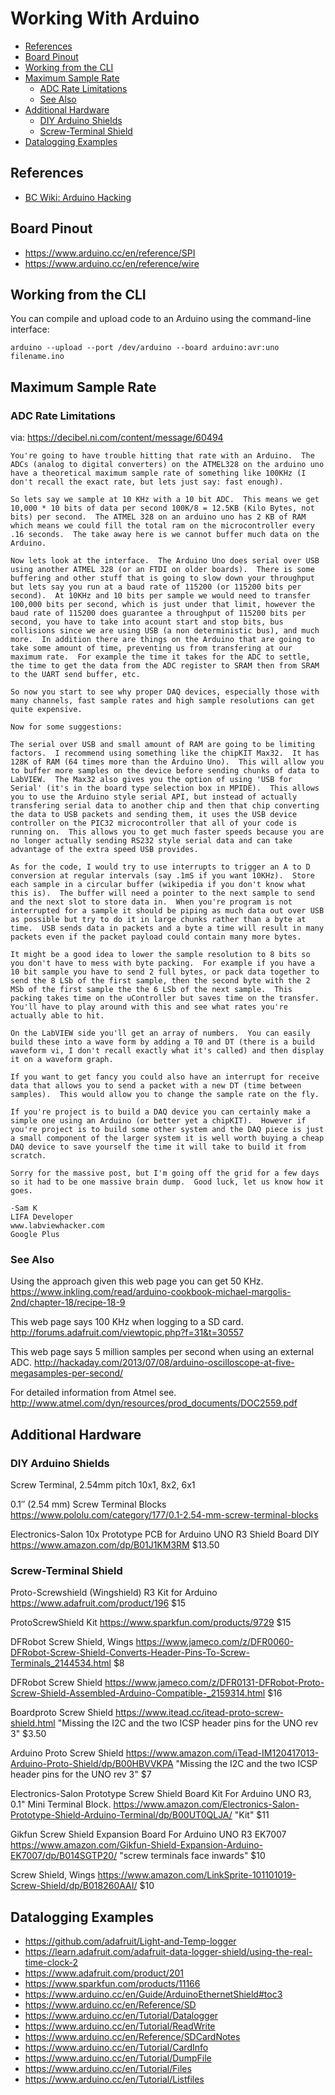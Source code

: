 Working With Arduino
====================

<!-- toc orderedList:0 depthFrom:2 depthTo:6 -->

* [References](#references)
* [Board Pinout](#board-pinout)
* [Working from the CLI](#working-from-the-cli)
* [Maximum Sample Rate](#maximum-sample-rate)
  * [ADC Rate Limitations](#adc-rate-limitations)
  * [See Also](#see-also)
* [Additional Hardware](#additional-hardware)
  * [DIY Arduino Shields](#diy-arduino-shields)
  * [Screw-Terminal Shield](#screw-terminal-shield)
* [Datalogging Examples](#datalogging-examples)

<!-- tocstop -->

## References

+ [BC Wiki: Arduino Hacking][bcwiki]

[bcwiki]: https://brandoncurtis.github.io/wiki/p/arduino

## Board Pinout

+ https://www.arduino.cc/en/reference/SPI
+ https://www.arduino.cc/en/reference/wire


## Working from the CLI

You can compile and upload code to an Arduino using the command-line interface:

    arduino --upload --port /dev/arduino --board arduino:avr:uno filename.ino







## Maximum Sample Rate

### ADC Rate Limitations

via: https://decibel.ni.com/content/message/60494


    You're going to have trouble hitting that rate with an Arduino.  The ADCs (analog to digital converters) on the ATMEL328 on the arduino uno have a theoretical maximum sample rate of something like 100KHz (I don't recall the exact rate, but lets just say: fast enough).

    So lets say we sample at 10 KHz with a 10 bit ADC.  This means we get 10,000 * 10 bits of data per second 100K/8 = 12.5KB (Kilo Bytes, not bits) per second.  The ATMEL 328 on an arduino uno has 2 KB of RAM which means we could fill the total ram on the microcontroller every .16 seconds.  The take away here is we cannot buffer much data on the Arduino.

    Now lets look at the interface.  The Arduino Uno does serial over USB using another ATMEL 328 (or an FTDI on older boards).  There is some buffering and other stuff that is going to slow down your throughput but lets say you run at a baud rate of 115200 (or 115200 bits per second).  At 10KHz and 10 bits per sample we would need to transfer 100,000 bits per second, which is just under that limit, however the baud rate of 115200 does guarantee a throughput of 115200 bits per second, you have to take into acount start and stop bits, bus collisions since we are using USB (a non deterministic bus), and much more.  In addition there are things on the Arduino that are going to take some amount of time, preventing us from transfering at our maximum rate.  For example the time it takes for the ADC to settle, the time to get the data from the ADC register to SRAM then from SRAM to the UART send buffer, etc.

    So now you start to see why proper DAQ devices, especially those with many channels, fast sample rates and high sample resolutions can get quite expensive.

    Now for some suggestions:

    The serial over USB and small amount of RAM are going to be limiting factors.  I recommend using something like the chipKIT Max32.  It has 128K of RAM (64 times more than the Arduino Uno).  This will allow you to buffer more samples on the device before sending chunks of data to LabVIEW.  The Max32 also gives you the option of using 'USB for Serial' (it's in the board type selection box in MPIDE).  This allows you to use the Arduino style serial API, but instead of actually transfering serial data to another chip and then that chip converting the data to USB packets and sending them, it uses the USB device controller on the PIC32 microcontroller that all of your code is running on.  This allows you to get much faster speeds because you are no longer actually sending RS232 style serial data and can take advantage of the extra speed USB provides.

    As for the code, I would try to use interrupts to trigger an A to D conversion at regular intervals (say .1mS if you want 10KHz).  Store each sample in a circular buffer (wikipedia if you don't know what this is).  The buffer will need a pointer to the next sample to send and the next slot to store data in.  When you're program is not interrupted for a sample it should be piping as much data out over USB as possible but try to do it in large chunks rather than a byte at time.  USB sends data in packets and a byte a time will result in many packets even if the packet payload could contain many more bytes.

    It might be a good idea to lower the sample resolution to 8 bits so you don't have to mess with byte packing.  For example if you have a 10 bit sample you have to send 2 full bytes, or pack data together to send the 8 LSb of the first sample, then the second byte with the 2 MSb of the first sample the the 6 LSb of the next sample.  This packing takes time on the uController but saves time on the transfer.  You'll have to play around with this and see what rates you're actually able to hit.

    On the LabVIEW side you'll get an array of numbers.  You can easily build these into a wave form by adding a T0 and DT (there is a build waveform vi, I don't recall exactly what it's called) and then display it on a waveform graph.

    If you want to get fancy you could also have an interrupt for receive data that allows you to send a packet with a new DT (time between samples).  This would allow you to change the sample rate on the fly.

    If you're project is to build a DAQ device you can certainly make a simple one using an Arduino (or better yet a chipKIT).  However if you're project is to build some other system and the DAQ piece is just a small component of the larger system it is well worth buying a cheap DAQ device to save yourself the time it will take to build it from scratch.

    Sorry for the massive post, but I'm going off the grid for a few days so it had to be one massive brain dump.  Good luck, let us know how it goes.

    -Sam K
    LIFA Developer
    www.labviewhacker.com
    Google Plus


### See Also

Using the approach given this web page you can get 50 KHz.
<https://www.inkling.com/read/arduino-cookbook-michael-margolis-2nd/chapter-18/recipe-18-9>

This web page says 100 KHz when logging to a SD card.
<http://forums.adafruit.com/viewtopic.php?f=31&t=30557>

This web page says 5 million samples per second when using an external ADC.
<http://hackaday.com/2013/07/08/arduino-oscilloscope-at-five-megasamples-per-second/>

For detailed information from Atmel see.
<http://www.atmel.com/dyn/resources/prod_documents/DOC2559.pdf>


## Additional Hardware

### DIY Arduino Shields

Screw Terminal, 2.54mm pitch
10x1, 8x2, 6x1

0.1″ (2.54 mm) Screw Terminal Blocks
https://www.pololu.com/category/177/0.1-2.54-mm-screw-terminal-blocks

Electronics-Salon 10x Prototype PCB for Arduino UNO R3 Shield Board DIY
https://www.amazon.com/dp/B01J1KM3RM
$13.50


### Screw-Terminal Shield

Proto-Screwshield (Wingshield) R3 Kit for Arduino
https://www.adafruit.com/product/196
$15

ProtoScrewShield Kit
https://www.sparkfun.com/products/9729
$15

DFRobot Screw Shield, Wings
https://www.jameco.com/z/DFR0060-DFRobot-Screw-Shield-Converts-Header-Pins-To-Screw-Terminals_2144534.html
$8

DFRobot Screw Shield
https://www.jameco.com/z/DFR0131-DFRobot-Proto-Screw-Shield-Assembled-Arduino-Compatible-_2159314.html
$16

Boardproto Screw Shield
https://www.itead.cc/itead-proto-screw-shield.html
"Missing the I2C and the two ICSP header pins for the UNO rev 3"
$3.50

Arduino Proto Screw Shield
https://www.amazon.com/iTead-IM120417013-Arduino-Proto-Shield/dp/B00HBVVKPA
"Missing the I2C and the two ICSP header pins for the UNO rev 3"
$7

Electronics-Salon Prototype Screw Shield Board Kit For Arduino UNO R3, 0.1" Mini Terminal Block.
https://www.amazon.com/Electronics-Salon-Prototype-Shield-Arduino-Terminal/dp/B00UT0QLJA/
"Kit"
$11

Gikfun Screw Shield Expansion Board For Arduino UNO R3 EK7007
https://www.amazon.com/Gikfun-Shield-Expansion-Arduino-EK7007/dp/B014SGTP20/
"screw terminals face inwards"
$10

Screw Shield, Wings
https://www.amazon.com/LinkSprite-101101019-Screw-Shield/dp/B018260AAI/
$10


## Datalogging Examples

+ https://github.com/adafruit/Light-and-Temp-logger
+ https://learn.adafruit.com/adafruit-data-logger-shield/using-the-real-time-clock-2
+ https://www.adafruit.com/product/201
+ https://www.sparkfun.com/products/11166
+ https://www.arduino.cc/en/Guide/ArduinoEthernetShield#toc3
+ https://www.arduino.cc/en/Reference/SD
+ https://www.arduino.cc/en/Tutorial/Datalogger
+ https://www.arduino.cc/en/Tutorial/ReadWrite
+ https://www.arduino.cc/en/Reference/SDCardNotes
+ https://www.arduino.cc/en/Tutorial/CardInfo
+ https://www.arduino.cc/en/Tutorial/DumpFile
+ https://www.arduino.cc/en/Tutorial/Files
+ https://www.arduino.cc/en/Tutorial/Listfiles
